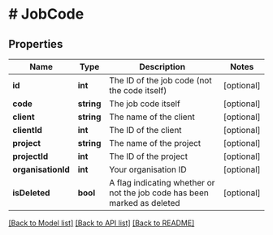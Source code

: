 # # JobCode

## Properties

Name | Type | Description | Notes
------------ | ------------- | ------------- | -------------
**id** | **int** | The ID of the job code (not the code itself) | [optional]
**code** | **string** | The job code itself | [optional]
**client** | **string** | The name of the client | [optional]
**clientId** | **int** | The ID of the client | [optional]
**project** | **string** | The name of the project | [optional]
**projectId** | **int** | The ID of the project | [optional]
**organisationId** | **int** | Your organisation ID | [optional]
**isDeleted** | **bool** | A flag indicating whether or not the job code has been marked as deleted | [optional]

[[Back to Model list]](../../README.md#models) [[Back to API list]](../../README.md#endpoints) [[Back to README]](../../README.md)
